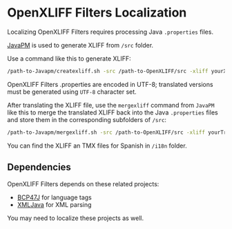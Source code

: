 # OpenXLIFF Filters Localization

Localizing OpenXLIFF Filters requires processing Java `.properties` files.

[JavaPM](https://www.maxprograms.com/products/javapm.html) is used to generate XLIFF from `/src` folder.

Use a command like this to generate XLIFF:

```bash
/path-to-Javapm/createxliff.sh -src /path-to-OpenXLIFF/src -xliff yourXliffFile.xlf -srcLang en -tgtLang fr -enc UTF-8 -reuse
```

OpenXLIFF Filters .properties are encoded in UTF-8; translated versions must be generated using `UTF-8` character set.

After translating the XLIFF file, use the `mergexliff` command from `JavaPM` like this to merge the translated XLIFF back into the Java `.properties` files and store them in the corresponding subfolders of `/src`:

```bash
/path-to-Javapm/mergexliff.sh -src /path-to-OpenXLIFF/src -xliff yourTranslatedXliff.xlf -unaproved -export
```

You can find the XLIFF an TMX files for Spanish in `/i18n` folder.

## Dependencies

OpenXLIFF Filters depends on these related projects:

- [BCP47J](https://github.com/rmraya/BCP47J) for language tags
- [XMLJava](https://github.com/rmraya/XMLJava) for XML parsing

You may need to localize these projects as well.

